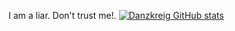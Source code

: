 I am a liar. Don't trust me!.
[![Danzkreig GitHub stats](https://github-readme-stats.vercel.app/api?username=Danzkreig)](https://github.com/anuraghazra/github-readme-stats)
